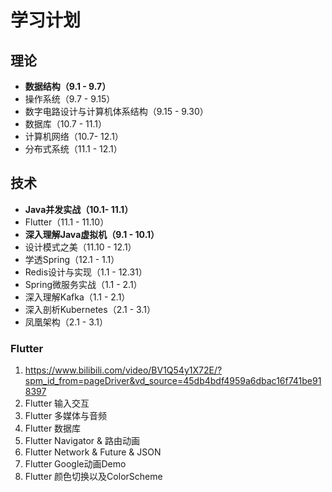 # 学习计划



## 理论

- **数据结构（9.1 - 9.7）**
- 操作系统（9.7 - 9.15）
- 数字电路设计与计算机体系结构（9.15 - 9.30）
- 数据库（10.7 - 11.1）
- 计算机网络（10.7- 12.1）
- 分布式系统（11.1 - 12.1）

## 技术

- **Java并发实战（10.1- 11.1）**
- Flutter（11.1 - 11.10）
- **深入理解Java虚拟机（9.1 - 10.1）**
- 设计模式之美（11.10 - 12.1）
- 学透Spring（12.1 - 1.1）
- Redis设计与实现（1.1 - 12.31）
- Spring微服务实战（1.1 - 2.1）
- 深入理解Kafka（1.1 - 2.1）
- 深入剖析Kubernetes（2.1 - 3.1）
- 凤凰架构（2.1 - 3.1）





### Flutter

1. https://www.bilibili.com/video/BV1Q54y1X72E/?spm_id_from=pageDriver&vd_source=45db4bdf4959a6dbac16f741be918397
2. Flutter 输入交互
3. Flutter 多媒体与音频
4. Flutter 数据库
5. Flutter Navigator & 路由动画
6. Flutter Network & Future & JSON
7. Flutter Google动画Demo
8. Flutter 颜色切换以及ColorScheme
